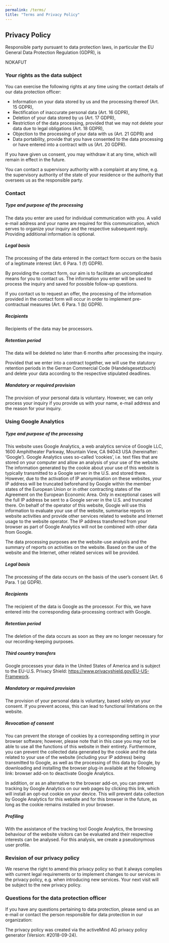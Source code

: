 ```yaml
---
permalink: /terms/
title: "Terms and Privacy Policy"
---
```


## Privacy Policy

Responsible party pursuant to data protection laws, in particular the EU General Data Protection Regulation (GDPR), is

NOKAFUT

### Your rights as the data subject

You can exercise the following rights at any time using the contact details of our data protection officer:

 * Information on your data stored by us and the processing thereof (Art. 15 GDPR),
 * Rectification of inaccurate personal data (Art. 16 GDPR),
 * Deletion of your data stored by us (Art. 17 GDPR),
 * Restriction of the data processing, provided that we may not delete your data due to legal obligations (Art. 18 GDPR),
 * Objection to the processing of your data with us (Art. 21 GDPR) and
 * Data portability, provide that you have consented to the data processing or have entered into a contract with us (Art. 20 GDPR).

If you have given us consent, you may withdraw it at any time, which will remain in effect in the future.

You can contact a supervisory authority with a complaint at any time, e.g. the supervisory authority of the state of your residence or the authority that oversees us as the responsible party.

### Contact

##### Type and purpose of the processing

The data you enter are used for individual communication with you. A valid e-mail address and your name are required for this communication, which serves to organize your inquiry and the respective subsequent reply. Providing additional information is optional.

##### Legal basis

The processing of the data entered in the contact form occurs on the basis of a legitimate interest (Art. 6 Para. 1 (f) GDPR).

By providing the contact form, our aim is to facilitate an uncomplicated means for you to contact us. The information you enter will be used to process the inquiry and saved for possible follow-up questions.

If you contact us to request an offer, the processing of the information provided in the contact form will occur in order to implement pre-contractual measures (Art. 6 Para. 1 (b) GDPR).

##### Recipients

Recipients of the data may be processors.

##### Retention period

The data will be deleted no later than 6 months after processing the inquiry.

Provided that we enter into a contract together, we will use the statutory retention periods in the German Commercial Code (Handelsgesetzbuch) and delete your data according to the respective stipulated deadlines.

##### Mandatory or required provision

The provision of your personal data is voluntary. However, we can only process your inquiry if you provide us with your name, e-mail address and the reason for your inquiry.

### Using Google Analytics

##### Type and purpose of the processing

This website uses Google Analytics, a web analytics service of Google LLC, 1600 Amphitheater Parkway, Mountain View, CA 94043 USA (hereinafter: ‘Google’). Google Analytics uses so-called ‘cookies’, i.e. text files that are stored on your computer and allow an analysis of your use of the website. The information generated by the cookie about your use of this website is typically transmitted to a Google server in the U.S. and stored there. However, due to the activation of IP anonymisation on these websites, your IP address will be truncated beforehand by Google within the member states of the European Union or in other contracting states of the Agreement on the European Economic Area. Only in exceptional cases will the full IP address be sent to a Google server in the U.S. and truncated there. On behalf of the operator of this website, Google will use this information to evaluate your use of the website, summarise reports on website activities and provide other services related to website and Internet usage to the website operator. The IP address transferred from your browser as part of Google Analytics will not be combined with other data from Google.

The data processing purposes are the website-use analysis and the summary of reports on activities on the website. Based on the use of the website and the Internet, other related services will be provided.

##### Legal basis

The processing of the data occurs on the basis of the user’s consent (Art. 6 Para. 1 (a) GDPR).

##### Recipients

The recipient of the data is Google as the processor. For this, we have entered into the corresponding data-processing contract with Google.

##### Retention period

The deletion of the data occurs as soon as they are no longer necessary for our recording-keeping purposes.

##### Third country transfers

Google processes your data in the United States of America and is subject to the EU-U.S. Privacy Shield: https://www.privacyshield.gov/EU-US-Framework.

##### Mandatory or required provision

The provision of your personal data is voluntary, based solely on your consent. If you prevent access, this can lead to functional limitations on the website.

##### Revocation of consent

You can prevent the storage of cookies by a corresponding setting in your browser software; however, please note that in this case you may not be able to use all the functions of this website in their entirety. Furthermore, you can prevent the collected data generated by the cookie and the data related to your use of the website (including your IP address) being transmitted to Google, as well as the processing of this data by Google, by downloading and installing the browser plug-in available at the following link: browser add-on to deactivate Google Analytics.

In addition, or as an alternative to the browser add-on, you can prevent tracking by Google Analytics on our web pages by clicking this link, which will install an opt-out cookie on your device. This will prevent data collection by Google Analytics for this website and for this browser in the future, as long as the cookie remains installed in your browser.

##### Profiling

With the assistance of the tracking tool Google Analytics, the browsing behaviour of the website visitors can be evaluated and their respective interests can be analysed. For this analysis, we create a pseudonymous user profile.

### Revision of our privacy policy

We reserve the right to amend this privacy policy so that it always complies with current legal requirements or to implement changes to our services in the privacy policy, e.g. when introducing new services. Your next visit will be subject to the new privacy policy.

### Questions for the data protection officer
If you have any questions pertaining to data protection, please send us an e-mail or contact the person responsible for data protection in our organization:

The privacy policy was created via the activeMind AG privacy policy generator (Version: #2018-09-24).
